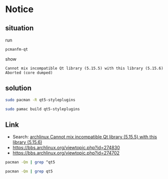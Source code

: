 

# Notice

## situation

run

``` sh
pcmanfm-qt
```

show

```
Cannot mix incompatible Qt library (5.15.5) with this library (5.15.6)
Aborted (core dumped)
```

## solution

``` sh
sudo pacman -R qt5-styleplugins
```

``` sh
sudo pamac build qt5-styleplugins
```

## Link


* Search: [archlinux Cannot mix incompatible Qt library (5.15.5) with this library (5.15.6)](https://www.google.com/search?q=archlinux+Cannot+mix+incompatible+Qt+library+%285.15.5%29+with+this+library+%285.15.6%29)
* https://bbs.archlinux.org/viewtopic.php?id=274830
* https://bbs.archlinux.org/viewtopic.php?id=274702

``` sh
pacman -Qm | grep ^qt5
```

``` sh
pacman -Qm | grep qt5
```

